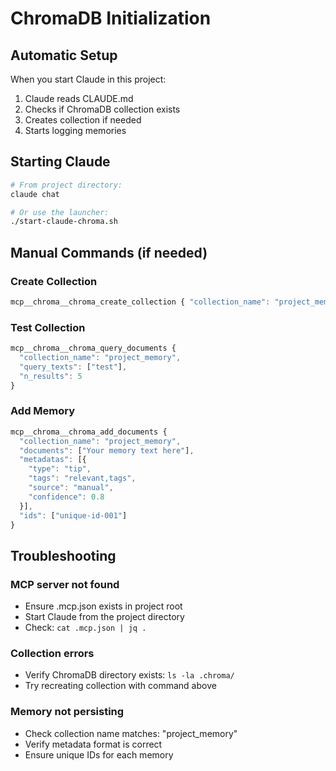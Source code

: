 # ChromaDB Initialization

## Automatic Setup
When you start Claude in this project:
1. Claude reads CLAUDE.md
2. Checks if ChromaDB collection exists
3. Creates collection if needed
4. Starts logging memories

## Starting Claude
```bash
# From project directory:
claude chat

# Or use the launcher:
./start-claude-chroma.sh
```

## Manual Commands (if needed)

### Create Collection
```javascript
mcp__chroma__chroma_create_collection { "collection_name": "project_memory" }
```

### Test Collection
```javascript
mcp__chroma__chroma_query_documents {
  "collection_name": "project_memory",
  "query_texts": ["test"],
  "n_results": 5
}
```

### Add Memory
```javascript
mcp__chroma__chroma_add_documents {
  "collection_name": "project_memory",
  "documents": ["Your memory text here"],
  "metadatas": [{
    "type": "tip",
    "tags": "relevant,tags",
    "source": "manual",
    "confidence": 0.8
  }],
  "ids": ["unique-id-001"]
}
```

## Troubleshooting

### MCP server not found
- Ensure .mcp.json exists in project root
- Start Claude from the project directory
- Check: `cat .mcp.json | jq .`

### Collection errors
- Verify ChromaDB directory exists: `ls -la .chroma/`
- Try recreating collection with command above

### Memory not persisting
- Check collection name matches: "project_memory"
- Verify metadata format is correct
- Ensure unique IDs for each memory